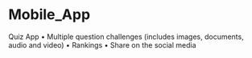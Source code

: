# Mobile_App

Quiz App
•	Multiple question challenges (includes images, documents, audio and video)
•	Rankings 
•	Share on the social media 

 


